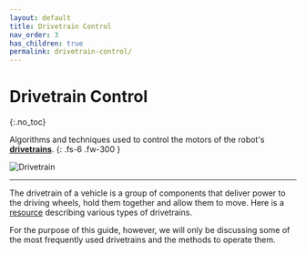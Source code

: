 ```yaml
---
layout: default
title: Drivetrain Control
nav_order: 3
has_children: true
permalink: drivetrain-control/
---
```


# Drivetrain Control
{:.no_toc}

Algorithms and techniques used to control the motors of the robot's **[drivetrains](https://en.wikipedia.org/wiki/Drivetrain)**.
{: .fs-6 .fw-300 }

![Drivetrain]({{site.url}}/assets/images/drivetrain-control/drivetrain.jpg "Drivetrain")

---

The drivetrain of a vehicle is a group of components that deliver power to the driving wheels, hold them together and allow them to move. Here is a [resource](http://www.simbotics.org/resources/mobility/drivetrain-selection) describing various types of drivetrains.

For the purpose of this guide, however, we will only be discussing some of the most frequently used drivetrains and the methods to operate them.
